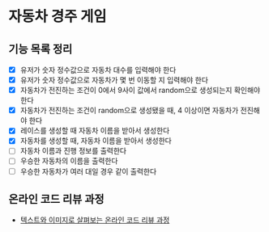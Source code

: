 # 자동차 경주 게임
## 기능 목록 정리
- [x] 유저가 숫자 정수값으로 자동차 대수를 입력해야 한다
- [x] 유저가 숫자 정수값으로 자동차가 몇 번 이동할 지 입력해야 한다
- [x] 자동차가 전진하는 조건이 0에서 9사이 값에서 random으로 생성되는지 확인해야 한다
- [x] 자동차가 전진하는 조건이 random으로 생성됐을 때, 4 이상이면 자동차가 전진해야 한다
- [x] 레이스를 생성할 때 자동차 이름을 받아서 생성한다
- [x] 자동차를 생성할 때, 자동차 이름을 받아서 생성한다
- [ ] 자동차 이름과 진행 정보를 출력한다
- [ ] 우승한 자동차의 이름을 출력한다
- [ ] 우승한 자동차가 여러 대일 경우 같이 출력한다

## 온라인 코드 리뷰 과정
* [텍스트와 이미지로 살펴보는 온라인 코드 리뷰 과정](https://github.com/next-step/nextstep-docs/tree/master/codereview)

